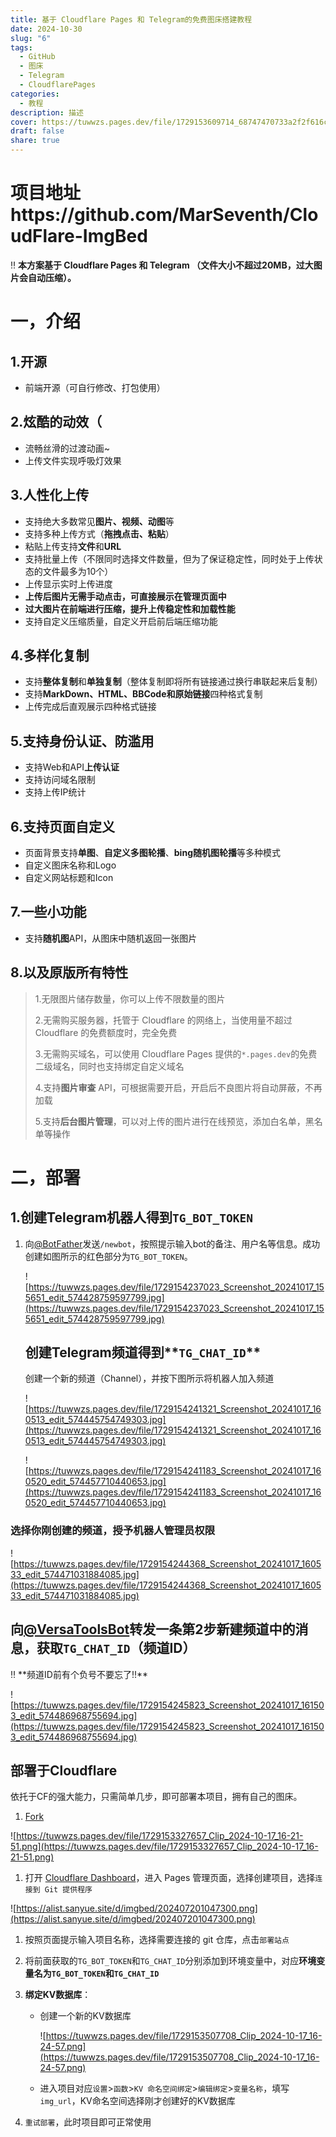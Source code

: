 ```yaml
---
title: 基于 Cloudflare Pages 和 Telegram的免费图床搭建教程
date: 2024-10-30
slug: "6"
tags:
  - GitHub
  - 图床
  - Telegram
  - CloudflarePages
categories:
  - 教程
description: 描述
cover: https://tuwwzs.pages.dev/file/1729153609714_68747470733a2f2f616c6973742e73616e7975652e736974652f642f696d676265642f3230323431303031313434333537302e706e67.png
draft: false
share: true
---
```

# 项目地址https://github.com/MarSeventh/CloudFlare-ImgBed

 ‼️ **本方案基于 Cloudflare Pages 和 Telegram （文件大小不超过20MB，过大图片会自动压缩）。**



# 一，介绍

## **1.开源**

- 前端开源（可自行修改、打包使用）

## **2.炫酷的动效（**

- 流畅丝滑的过渡动画~
- 上传文件实现呼吸灯效果

## **3.人性化上传**

- 支持绝大多数常见**图片、视频、动图**等
- 支持多种上传方式（**拖拽点击、粘贴**）
- 粘贴上传支持**文件**和**URL**
- 支持批量上传（不限同时选择文件数量，但为了保证稳定性，同时处于上传状态的文件最多为10个）
- 上传显示实时上传进度
- **上传后图片无需手动点击，可直接展示在管理页面中**
- **过大图片在前端进行压缩，提升上传稳定性和加载性能**
- 支持自定义压缩质量，自定义开启前后端压缩功能

## **4.多样化复制**

- 支持**整体复制**和**单独复制**（整体复制即将所有链接通过换行串联起来后复制）
- 支持**MarkDown、HTML、BBCode和原始链接**四种格式复制
- 上传完成后直观展示四种格式链接

## **5.支持身份认证、防滥用**

- 支持Web和API**上传认证**
- 支持访问域名限制
- 支持上传IP统计

## **6.支持页面自定义**

- 页面背景支持**单图**、**自定义多图轮播**、**bing随机图轮播**等多种模式
- 自定义图床名称和Logo
- 自定义网站标题和Icon

## **7.一些小功能**

- 支持**随机图**API，从图床中随机返回一张图片

## **8.以及原版所有特性**

> 1.无限图片储存数量，你可以上传不限数量的图片
> 
> 2.无需购买服务器，托管于 Cloudflare 的网络上，当使用量不超过 Cloudflare 的免费额度时，完全免费
> 
> 3.无需购买域名，可以使用 Cloudflare Pages 提供的`*.pages.dev`的免费二级域名，同时也支持绑定自定义域名
> 
> 4.支持**图片审查** API，可根据需要开启，开启后不良图片将自动屏蔽，不再加载
> 
> 5.支持**后台图片管理**，可以对上传的图片进行在线预览，添加白名单，黑名单等操作

# 二，**部署**

## 1.创建Telegram机器人得到`TG_BOT_TOKEN`

1. 向[@BotFather](https://t.me/BotFather)发送`/newbot`，按照提示输入bot的备注、用户名等信息。成功创建如图所示的红色部分为`TG_BOT_TOKEN`。
    
    ![https://tuwwzs.pages.dev/file/1729154237023_Screenshot_20241017_155651_edit_574428759597799.jpg](https://tuwwzs.pages.dev/file/1729154237023_Screenshot_20241017_155651_edit_574428759597799.jpg)
    
    ## 创建Telegram频道得到**`TG_CHAT_ID`**
    
    创建一个新的频道（Channel），并按下图所示将机器人加入频道
    
    ![https://tuwwzs.pages.dev/file/1729154241321_Screenshot_20241017_160513_edit_574445754749303.jpg](https://tuwwzs.pages.dev/file/1729154241321_Screenshot_20241017_160513_edit_574445754749303.jpg)
    
    ![https://tuwwzs.pages.dev/file/1729154241183_Screenshot_20241017_160520_edit_574457710440653.jpg](https://tuwwzs.pages.dev/file/1729154241183_Screenshot_20241017_160520_edit_574457710440653.jpg)
    

### 选择你刚创建的频道，授予机器人管理员权限

![https://tuwwzs.pages.dev/file/1729154244368_Screenshot_20241017_160533_edit_574471031884085.jpg](https://tuwwzs.pages.dev/file/1729154244368_Screenshot_20241017_160533_edit_574471031884085.jpg)

## 向[@VersaToolsBot](https://t.me/VersaToolsBot)**转发**一条第2步新建频道中的消息，获取`TG_CHAT_ID`（频道ID）

<aside> ‼️ **频道ID前有个负号不要忘了!!**

</aside>

![https://tuwwzs.pages.dev/file/1729154245823_Screenshot_20241017_161503_edit_574486968755694.jpg](https://tuwwzs.pages.dev/file/1729154245823_Screenshot_20241017_161503_edit_574486968755694.jpg)

## 部署于Cloudflare

依托于CF的强大能力，只需简单几步，即可部署本项目，拥有自己的图床。

1.  [Fork](https://github.com/MarSeventh/CloudFlare-ImgBed)

![https://tuwwzs.pages.dev/file/1729153327657_Clip_2024-10-17_16-21-51.png](https://tuwwzs.pages.dev/file/1729153327657_Clip_2024-10-17_16-21-51.png)

1. 打开 [Cloudflare Dashboard](https://dash.cloudflare.com/)，进入 Pages 管理页面，选择创建项目，选择`连接到 Git 提供程序`

![https://alist.sanyue.site/d/imgbed/202407201047300.png](https://alist.sanyue.site/d/imgbed/202407201047300.png)

1. 按照页面提示输入项目名称，选择需要连接的 git 仓库，点击`部署站点`
2. 将前面获取的`TG_BOT_TOKEN`和`TG_CHAT_ID`分别添加到环境变量中，对应**环境变量名为`TG_BOT_TOKEN`和`TG_CHAT_ID`**
3. **绑定KV数据库**：
    - 创建一个新的KV数据库
        
        ![https://tuwwzs.pages.dev/file/1729153507708_Clip_2024-10-17_16-24-57.png](https://tuwwzs.pages.dev/file/1729153507708_Clip_2024-10-17_16-24-57.png)
        
    - 进入项目对应`设置`>`函数`>`KV 命名空间绑定`>`编辑绑定`>`变量名称`，填写`img_url`，KV命名空间选择刚才创建好的KV数据库
        
4. `重试部署`，此时项目即可正常使用